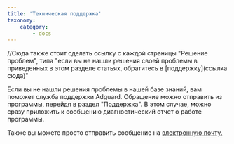 ```yaml
---
title: 'Техническая поддержка'
taxonomy:
    category:
        - docs
---
```


//Сюда также стоит сделать ссылку с каждой страницы "Решение проблем", типа "если вы не нашли решения своей проблемы в приведенных в этом разделе статьях, обратитесь в [поддержку](ссылка сюда)"

Если вы не нашли решения проблемы в нашей базе знаний, вам поможет служба поддержки Adguard. Обращение можно отправить из программы, перейдя в раздел "Поддержка". В этом случае, можно сразу приложить к сообщению диагностический отчет о работе программы. 

Также вы можете просто отправить сообщение на [электронную почту.](mailto:support@adguard.com)
